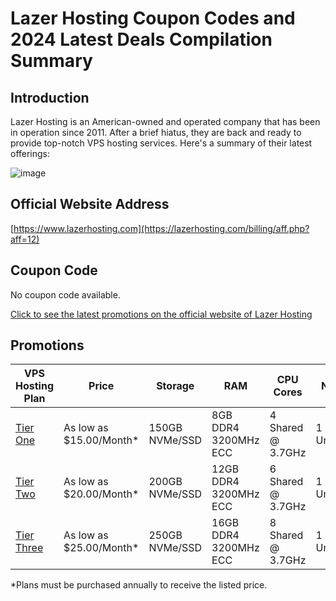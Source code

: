 # Lazer Hosting Coupon Codes and 2024 Latest Deals Compilation Summary

## Introduction
Lazer Hosting is an American-owned and operated company that has been in operation since 2011. After a brief hiatus, they are back and ready to provide top-notch VPS hosting services. Here's a summary of their latest offerings:

![image](https://github.com/atakahiro534/LazerHosting/assets/167732618/876c63cb-219d-4457-9b4d-c66919c87aef)

## Official Website Address
[https://www.lazerhosting.com](https://lazerhosting.com/billing/aff.php?aff=12)

## Coupon Code
No coupon code available. 

[Click to see the latest promotions on the official website of Lazer Hosting](https://lazerhosting.com/billing/aff.php?aff=12)

## Promotions

| VPS Hosting Plan | Price          | Storage         | RAM               | CPU Cores | Network      |
|------------------|----------------|-----------------|-------------------|------------|--------------|
| [Tier One](https://lazerhosting.com/billing/aff.php?aff=12)    | As low as $15.00/Month* | 150GB NVMe/SSD  | 8GB DDR4 3200MHz ECC | 4 Shared @ 3.7GHz | 1 Gbps Unmetered |
| [Tier Two](https://lazerhosting.com/billing/aff.php?aff=12)    | As low as $20.00/Month* | 200GB NVMe/SSD  | 12GB DDR4 3200MHz ECC | 6 Shared @ 3.7GHz | 1 Gbps Unmetered |
| [Tier Three](https://lazerhosting.com/billing/aff.php?aff=12) | As low as $25.00/Month* | 250GB NVMe/SSD  | 16GB DDR4 3200MHz ECC | 8 Shared @ 3.7GHz | 1 Gbps Unmetered |

*Plans must be purchased annually to receive the listed price.


